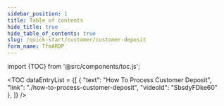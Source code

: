 ```yaml
---
sidebar_position: 1
title: Table of contents
hide_title: true 
hide_table_of_contents: true
slug: /quick-start/customer/customer-deposit 
form_name: TfmARDP
---
```


import {TOC} from '@src/components/toc.js';

<TOC
dataEntryList = {[
{
  "text": "How To Process Customer Deposit", 
  "link": "./how-to-process-customer-deposit",
  "videoId": "SbsdyFDke60"  
},
]}
/>
